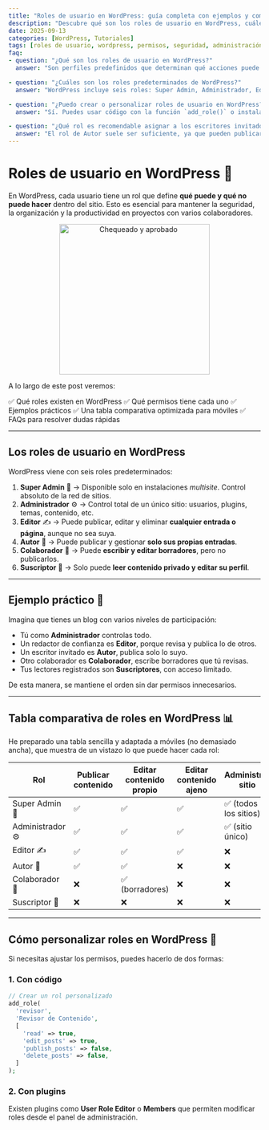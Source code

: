 ```yaml
---
title: "Roles de usuario en WordPress: guía completa con ejemplos y comparativa"
description: "Descubre qué son los roles de usuario en WordPress, cuáles existen, qué permisos tienen y cómo usarlos correctamente. Incluye ejemplos, tabla comparativa y FAQs."
date: 2025-09-13
categories: [WordPress, Tutoriales]
tags: [roles de usuario, wordpress, permisos, seguridad, administración]
faq:
- question: "¿Qué son los roles de usuario en WordPress?"
  answer: "Son perfiles predefinidos que determinan qué acciones puede realizar cada usuario en un sitio WordPress, como publicar, editar, moderar comentarios o administrar el sitio."

- question: "¿Cuáles son los roles predeterminados de WordPress?"
  answer: "WordPress incluye seis roles: Super Admin, Administrador, Editor, Autor, Colaborador y Suscriptor."

- question: "¿Puedo crear o personalizar roles de usuario en WordPress?"
  answer: "Sí. Puedes usar código con la función `add_role()` o instalar plugins como User Role Editor para personalizar permisos."

- question: "¿Qué rol es recomendable asignar a los escritores invitados?"
  answer: "El rol de Autor suele ser suficiente, ya que pueden publicar y gestionar sus propios posts sin acceso a los de otros."
---
```


# Roles de usuario en WordPress 📌

En WordPress, cada usuario tiene un rol que define **qué puede y qué no puede hacer** dentro del sitio. Esto es esencial para mantener la seguridad, la organización y la productividad en proyectos con varios colaboradores.

<div style="text-align: center;">
<img src="https://media.giphy.com/media/mEVWOs5Kto9RErUBCi/giphy.gif" alt="Chequeado y aprobado" width="300" />
</div>

A lo largo de este post veremos:

✅ Qué roles existen en WordPress
✅ Qué permisos tiene cada uno
✅ Ejemplos prácticos
✅ Una tabla comparativa optimizada para móviles
✅ FAQs para resolver dudas rápidas

---

## Los roles de usuario en WordPress

WordPress viene con seis roles predeterminados:

1. **Super Admin** 👑 → Disponible solo en instalaciones *multisite*. Control absoluto de la red de sitios.
2. **Administrador** ⚙️ → Control total de un único sitio: usuarios, plugins, temas, contenido, etc.
3. **Editor** ✍️ → Puede publicar, editar y eliminar **cualquier entrada o página**, aunque no sea suya.
4. **Autor** 📝 → Puede publicar y gestionar **solo sus propias entradas**.
5. **Colaborador** 🤝 → Puede **escribir y editar borradores**, pero no publicarlos.
6. **Suscriptor** 👤 → Solo puede **leer contenido privado y editar su perfil**.

---

## Ejemplo práctico 📖

Imagina que tienes un blog con varios niveles de participación:

* Tú como **Administrador** controlas todo.
* Un redactor de confianza es **Editor**, porque revisa y publica lo de otros.
* Un escritor invitado es **Autor**, publica solo lo suyo.
* Otro colaborador es **Colaborador**, escribe borradores que tú revisas.
* Tus lectores registrados son **Suscriptores**, con acceso limitado.

De esta manera, se mantiene el orden sin dar permisos innecesarios.

---

## Tabla comparativa de roles en WordPress 📊

He preparado una tabla sencilla y adaptada a móviles (no demasiado ancha), que muestra de un vistazo lo que puede hacer cada rol:

| Rol              | Publicar contenido | Editar contenido propio | Editar contenido ajeno | Administrar sitio    |
| ---------------- | ------------------ | ----------------------- | ---------------------- | -------------------- |
| Super Admin 👑   | ✅                  | ✅                       | ✅                      | ✅ (todos los sitios) |
| Administrador ⚙️ | ✅                  | ✅                       | ✅                      | ✅ (sitio único)      |
| Editor ✍️        | ✅                  | ✅                       | ✅                      | ❌                    |
| Autor 📝         | ✅                  | ✅                       | ❌                      | ❌                    |
| Colaborador 🤝   | ❌                  | ✅ (borradores)          | ❌                      | ❌                    |
| Suscriptor 👤    | ❌                  | ❌                       | ❌                      | ❌                    |

---

## Cómo personalizar roles en WordPress 🔧

Si necesitas ajustar los permisos, puedes hacerlo de dos formas:

### 1. Con código

```php
// Crear un rol personalizado
add_role(
  'revisor',
  'Revisor de Contenido',
  [
    'read' => true,
    'edit_posts' => true,
    'publish_posts' => false,
    'delete_posts' => false,
  ]
);
```

### 2. Con plugins

Existen plugins como **User Role Editor** o **Members** que permiten modificar roles desde el panel de administración.
